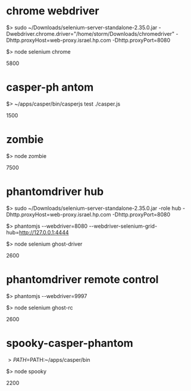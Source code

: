 
chrome webdriver
================
$> sudo ~/Downloads/selenium-server-standalone-2.35.0.jar -Dwebdriver.chrome.driver="/home/storm/Downloads/chromedriver" -Dhttp.proxyHost=web-proxy.israel.hp.com -Dhttp.proxyPort=8080

$> node selenium chrome

5800


casper-ph antom
==============
$> ~/apps/casper/bin/casperjs test ./casper.js

1500


zombie
======
$> node zombie

7500

phantomdriver hub
=================
$> sudo ~/Downloads/selenium-server-standalone-2.35.0.jar -role hub -Dhttp.proxyHost=web-proxy.israel.hp.com -Dhttp.proxyPort=8080

$> phantomjs --webdriver=8080 --webdriver-selenium-grid-hub=http://127.0.0.1:4444

$> node selenium ghost-driver

2600

 
phantomdriver remote control
============================
$> phantomjs --webdriver=9997

$> node selenium ghost-rc

2600


spooky-casper-phantom
======================
$> PATH=$PATH:~/apps/casper/bin

$> node spooky

2200




